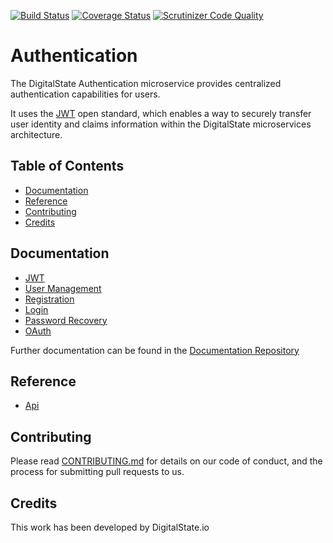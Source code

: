 [![Build Status](https://travis-ci.org/DigitalState/Authentication.svg?branch=develop)](https://travis-ci.org/DigitalState/Authentication)
[![Coverage Status](https://coveralls.io/repos/github/DigitalState/Authentication/badge.svg?branch=develop)](https://coveralls.io/github/DigitalState/Authentication?branch=develop)
[![Scrutinizer Code Quality](https://scrutinizer-ci.com/g/DigitalState/Authentication/badges/quality-score.png?b=develop)](https://scrutinizer-ci.com/g/DigitalState/Authentication/?branch=develop)


# Authentication

The DigitalState Authentication microservice provides centralized authentication capabilities for users.

It uses the [JWT](https://jwt.io/introduction/) open standard, which enables a way to securely transfer user identity and claims information within the DigitalState microservices architecture.

## Table of Contents

- [Documentation](#documentation)
- [Reference](#reference)
- [Contributing](#contributing)
- [Credits](#credits)

## Documentation

- [JWT](documentation/jwt.md)
- [User Management](documentation/user_management.md)
- [Registration](documentation/registration.md)
- [Login](documentation/login.md)
- [Password Recovery](documentation/password_recovery.md)
- [OAuth](documentation/oauth.md)

Further documentation can be found in the [Documentation Repository](https://github.com/DigitalState/Documentation)

## Reference

- [Api](reference/api.md)

## Contributing

Please read [CONTRIBUTING.md](CONTRIBUTING.md) for details on our code of conduct, and the process for submitting pull requests to us.

## Credits

This work has been developed by DigitalState.io
